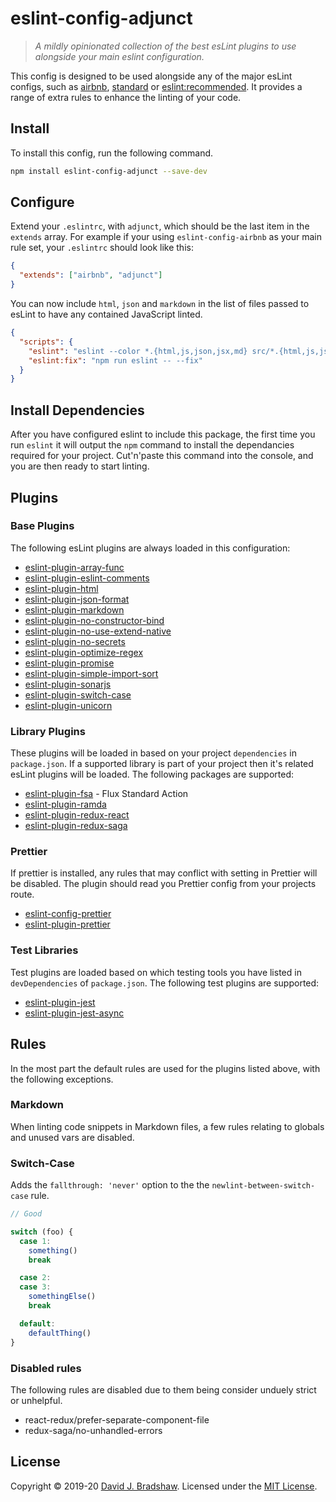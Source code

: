 # eslint-config-adjunct

> _A mildly opinionated collection of the best *esLint plugins* to use alongside your main eslint configuration._

This config is designed to be used alongside any of the major esLint configs, such as [airbnb](https://github.com/airbnb/javascript), [standard](https://github.com/standard/eslint-config-standard) or [eslint:recommended](https://eslint.org/docs/rules/). It provides a range of extra rules to enhance the linting of your code.

## Install

To install this config, run the following command.

```sh
npm install eslint-config-adjunct --save-dev
```

## Configure

Extend your `.eslintrc`, with `adjunct`, which should be the last item in the `extends` array. For example if your using `eslint-config-airbnb` as your main rule set, your `.eslintrc` should look like this:

```json
{
  "extends": ["airbnb", "adjunct"]
}
```

You can now include `html`, `json` and `markdown` in the list of files passed to esLint to have any contained JavaScript linted.

```json
{
  "scripts": {
    "eslint": "eslint --color *.{html,js,json,jsx,md} src/*.{html,js,json,jsx,md}",
    "eslint:fix": "npm run eslint -- --fix"
  }
}
```

## Install Dependencies

After you have configured eslint to include this package, the first time you run `eslint` it will output the `npm` command to install the dependancies required for your project. Cut'n'paste this command into the console, and you are then ready to start linting.

## Plugins

### Base Plugins

The following esLint plugins are always loaded in this configuration:

- [eslint-plugin-array-func](https://github.com/freaktechnik/eslint-plugin-array-func)
- [eslint-plugin-eslint-comments](https://github.com/mysticatea/eslint-plugin-eslint-comments)
- [eslint-plugin-html](https://github.com/BenoitZugmeyer/eslint-plugin-html)
- [eslint-plugin-json-format](https://github.com/Bkucera/eslint-plugin-json-format)
- [eslint-plugin-markdown](https://github.com/eslint/eslint-plugin-markdown)
- [eslint-plugin-no-constructor-bind](https://github.com/markalfred/eslint-plugin-no-constructor-bind)
- [eslint-plugin-no-use-extend-native](https://github.com/dustinspecker/eslint-plugin-no-use-extend-native)
- [eslint-plugin-no-secrets](https://github.com/nickdeis/eslint-plugin-no-secrets)
- [eslint-plugin-optimize-regex](https://github.com/BrainMaestro/eslint-plugin-optimize-regex)
- [eslint-plugin-promise](https://github.com/xjamundx/eslint-plugin-promise)
- [eslint-plugin-simple-import-sort](https://github.com/lydell/eslint-plugin-simple-import-sort)
- [eslint-plugin-sonarjs](https://github.com/SonarSource/eslint-plugin-sonarjs)
- [eslint-plugin-switch-case](https://github.com/lukeapage/eslint-plugin-switch-case)
- [eslint-plugin-unicorn](https://github.com/sindresorhus/eslint-plugin-unicorn)

### Library Plugins

These plugins will be loaded in based on your project `dependencies` in `package.json`. If a supported library is part of your project then it's related esLint plugins will be loaded. The following packages are supported:

- [eslint-plugin-fsa](https://github.com/joseph-galindo/eslint-plugin-fsa) - Flux Standard Action
- [eslint-plugin-ramda](https://github.com/ramda/eslint-plugin-ramda)
- [eslint-plugin-redux-react](https://github.com/DianaSuvorova/eslint-plugin-react-redux#readme)
- [eslint-plugin-redux-saga](https://github.com/pke/eslint-plugin-redux-saga)

### Prettier

If prettier is installed, any rules that may conflict with setting in Prettier will be disabled. The plugin should read you Prettier config from your projects route.

- [eslint-config-prettier]()
- [eslint-plugin-prettier]()

### Test Libraries

Test plugins are loaded based on which testing tools you have listed in `devDependencies` of `package.json`. The following test plugins are supported:

- [eslint-plugin-jest]()
- [eslint-plugin-jest-async]()

## Rules

In the most part the default rules are used for the plugins listed above, with the following exceptions.

### Markdown

When linting code snippets in Markdown files, a few rules relating to globals and unused vars are disabled.

### Switch-Case

Adds the `fallthrough: 'never'` option to the the `newlint-between-switch-case` rule.

```js
// Good

switch (foo) {
  case 1:
    something()
    break

  case 2:
  case 3:
    somethingElse()
    break

  default:
    defaultThing()
}
```

### Disabled rules

The following rules are disabled due to them being consider unduely strict or unhelpful.

- react-redux/prefer-separate-component-file
- redux-saga/no-unhandled-errors

## License

Copyright &copy; 2019-20 [David J. Bradshaw](https://github.com/davidjbradshaw).
Licensed under the [MIT License](LICENSE).
